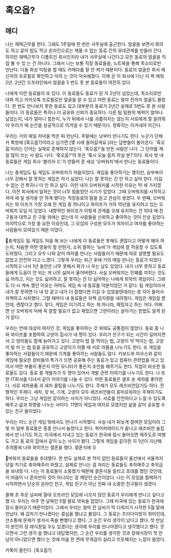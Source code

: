 # 혹오옵? 

## 매디

나는 재택근무를 한다. 그래도 1주일에 한 번은 사무실에 출근한다. 얼굴을 보면서 회의도
하고 같이 밥도 먹고 온라인으로는 채울 수 없는 동료 간의 유대관계를 만들러 간다. 하지만
재택근무가 디폴트인 회사인지라 내가 사무실에 나간다고 모든 동료의 얼굴을 직접 볼 수 있
는 건 아니다.
그래서 나는 보통 직장 동료들을, 노트북을 통해 목소리로만 만난다. 다들 화상 미팅을 할
때도 카메라를 잘 안 켜기 때문이다. 동료의 얼굴은 회사 메신저의 프로필로 확인하고 익히
는 것이 익숙해졌다. 이제 곧 이 회사에 다닌 지 꽉 채워 2년. 2년간 오프라인에서 얼굴을 5
번도 못 본 동료들이 여전히 있다.

나에게 이런 동료들이 또 있다. 이 동료들도 동료가 된 지 2년이 넘었는데, 목소리로만 대화
하고 카카오톡 프로필로만 얼굴을 알 수 있고 어떤 동료는 얼마 전까지 얼굴도 몰랐다. 한
번도 만나보지 못한 동료도 있고 대부분의 동료가 2년간 실제로 5번도 못 본 사람들이다.
이 동료들은 특히나 더 공유와 신뢰가 중요하다. 다른 팀 팀원의 체력이 얼마나 남았는지,
내가 얼마나 힘든지, 누가 뒤에서 나를 괴롭히지는 않는지 서로에게 잘 알려줘야 우리가 매
순간을 성공적으로 이겨낼 수 있기 때문이다. 정확히는 이겨내야 이긴다.

우리는 거의 매일 저녁을 먹은 뒤 만난다. 주말에는 낮부터 만나기도 한다. 누군가 단체 카
톡방에 [혹오옵?]이라고 남기면 [몇 시에 들어갈게요.]라는 답변들이 돌아온다. ‘혹오옵’이라는
단어는 실제로 존재하지 않는다. ’혹오옵?‘을 만든 사람은 나다. 그 단어를 제일 많이 쓰는 사
람도 나다.
‘혹오옵?’의 뜻은 ‘혹시 오늘 옵치 하실 분?’이다. 회사 밖 내 동료들은 게임 회사 ‘블리자
드’가 만들어 준 세상 ‘오버워치’에서 만나는 동료들이다.

나는 총게임도 팀 게임도 오버워치가 처음이었다. 게임을 좋아하기는 했지만, 승부욕이 너무
강해서 잘 못하는 게임은 하기 싫었다. 나는 잘 못하는 건 안 하고 싶어 한다. 이길 수 없는
건 특히나 더 안 하고 싶다. 이런 내가 오버워치를 시작한 이유는 딱 세 가지였다.
이전 회사에서 일하는 것이 너무 힘들었던 시기가 있었다. 그때 오버워치를 시작하고 저녁
에 일 생각을 안 하게 됐다는 직장동료의 말을 듣고 관심이 생겼다. 두 번째, 오버워치는 와
이프가 가장 오래 한 게임 중 하나이고 와이프가 거의 10년을 유지하고 있는 오버워치 모임
이 있었다. 내향적인 와이프가 이렇게 관계를 오래 유지하는 건 10대 때 친구들과 대학교 친
구들 외에는 없는데 이 사람들을 신뢰하고 좋아하는 것이 인상 깊었다. 마지막으로 가장 중
요한 이유인데, 그 모임의 구성원 모두가 여자이고 여자를 좋아하는 사람들이 모여있기 때문
이었다.

총게임도 팀 게임도 처음 해 보는 나에게 이 동료들은 못해도 괜찮다고 어떻게 해야 하는지,
처음엔 어떤 영웅이 할 만한지, 소위 말하는 ‘뉴비’가 게임에 잘 적응할 수 있도록 도와줬다.
그리고 모두 나와 같이 여자를 만나는 사람들이기 때문에 따로 설명할 필요도 없었고 안전하
다고 느꼈다. 그렇게 우리는 퇴근 후에 거의 매일 만나는 동료가 되었다.
시작하고 나서 1년 동안은 너무 못해서 화가 나 우는 날도 있었다. 내가 너무 못하고 동료
들에게 도움이 안 되는 게 너무 싫어서 울어버렸다. 사실 오버워치는 민폐를 끼치는 것도 싫
어하고, 지는 것도 싫어하고, 잘 못하는 건 더 싫어하는 나에게 최악의 게임이다. 그래도 다
시 계속 했던 이유는 아마도 게임 속 내 동료들 덕분이었던 거 같다.
팀 게임이라서 내가 잘 못하면 다 내 탓 같고 내가 더 잘했다면 이길 수 있었을텐데라는 생
각이 들어서 자책하고 사죄했다. 그럴 때마다 내 동료들은 자책 금지령을 내려줬다. 게임은
게임일 뿐인데, 괜찮다고 했다. 맞다, 게임은 이기려고 하는 게 아니라, 재밌자고 하는 거다.
어쩌면 난 오버워치 덕에 꼭 잘할 필요가 없고 재밌으면 그만이라는 살아가는 방법도 알게
된 거 같다.

우리는 연애 대상이 여자인 것, 게임을 좋아하는 것 외에도 공통점이 많았다. 동료 중 나와
와이프를 포함하여 고양이 집사가 네 명이 있다. 우리가 친구가 되는 시간이 길어지면서 고
양이들도 함께 늙어가고 있다. 고양이 밥 잘 먹이는 법, 고양이 약 먹이는 법, 고양이 털 미
는 법 등을 공유하고 고양이가 아플 때 서로 아픔을 나누기도 한다.
또 게임을 좋아하는 사람들이기 때문에 기계를 좋아하는 사람들도 많다. 키보드와 마우스와
같이 게임에 필요한 장비들의 특가가 뜨면 공유해 주는 동료가 있고 컴퓨터 관련업을 하고
있어서 어떤 부품이 좋은지 어떤 모니터가 좋은지 조언을 해주기도 한다. 직업이 비슷한 동
료들도 있다.
동료 중 개발자가 두 명이 있어서 개발 관련 이야기를 나누기도 한다. 나 또한 IT회사를
다녀서 같이 이야기를 나눌 수 있다. 어떤 동료들은 셀프 손 세차를 좋아한다. 서로 세차용품
과 세차 꿀팁을 나누기도 한다. 주제가 모두 레즈비언답기도 하다. 전형적인 주제다. 세차, 장
비, 기계, 고양이 모두 레즈비언들이 흥미로워하는 주제이기도 하다.
우리는 그냥 게임만 같이하는 사이가 아니었다. 서로를 안전하다고 느낄 수 있도록 해주고
삶과 취향을 나누는 사이다. 11명이 게임과 여자로 모였지만 삶을 같이 공유할 수 있는 친구
들이었다.

우리는 어느 순간 게임 밖에서도 만나기 시작했다. 사실 내가 뒤늦게 참여한 모임이라 그렇
지 일부 동료들은 종종 만나서 놀았다고 한다. 퀴어퍼레이드가 끝나고 레즈비언 술집에서 만
나기도 하고, 미국에서 지내고 있는 동료가 한국에 잠시 들어오면 제주도로 여행도 가고 동
료의 집에서 같이 노는 사이가 됐다.
그렇게 게임을 같이한 지 1년이 지난해 초여름에 나와 와이프는 결혼을 했다. 결혼식에 오

버워치 동료들을 초대했다. 한 번도 실제로 본 적이 없던 동료들이 울산에서 서울까지 당일
치기로 축하해주러 와줬고, 실제로 만나는 걸 꺼리는 동료들도 축하해주고 축의금을 보내줬
다. 나는 이 동료들이 소중했기 때문에 결혼식을 알리고 초대를 했던 것인데, 이 마음이 나
혼자만의 것이 아니라는 걸 깨닫던 순간이었다. 나는 이 모임을 함께하기 시작하면서 단순히
온라인 친구, 게임 친구가 아닌 진짜 내 소중한 친구들이 생겼다.

올해 초 추운 날씨에 절대 오프라인 모임에 나오지 않던 동료가 우리에게 만나고 싶다고 했
다. 우리는 아주 먼 날짜인 5월 말로 약속을 잡았다. 그때 미국에 있는 동료가 한국에 잠시
들어오기 때문이었다. 그래서 우리는 얼마 전 날씨가 막 더워지기 시작한 5월 말에 만났다.
왜 갑자기 만나겠다는 결심을 했냐고 물었다. 그 동료는 프리다이빙이 취미인데, 산소통에
문제가 생겨서 죽을 뻔했다고 했다. 그 순간 우리 생각이 났다고 했다. 첫 만남이 본인의 장
례식장일 수도 있겠다는 생각에 우리를 만나야겠다고 생각했다고 했다. 웃으면서 그런 생각
을 했냐고 대답했지만, 그 순간 우리를 생각한 것과 장례식장이 첫 만남이 아니었으면 했다
는 것에 마음 한 켠에 무게감이 실리고 뜨듯해지는 느낌이 들었다.

카톡이 울린다. [혹오옵?]

